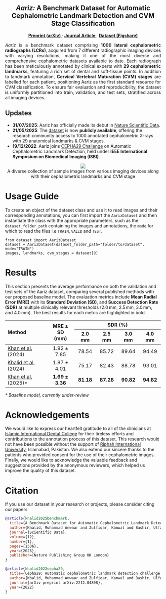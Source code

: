 <h2 align="center"><i> Aariz: </i> A Benchmark Dataset for Automatic Cephalometric Landmark Detection and CVM Stage Classification</h2>
<p align="center">
  <a href="https://arxiv.org/abs/2212.04808"><strong> Preprint (arXiv) </strong></a>
  ·
  <a href="https://doi.org/10.1038/s41597-025-05542-3"><strong> Journal Article </strong></a>
  ·
  <a href="https://doi.org/10.6084/m9.figshare.27986417.v1"><strong> Dataset (Figshare) </strong></a>
</p>
<p align="justify">
<i>Aariz</i> is a benchmark dataset comprising <b>1000 lateral cephalometric radiographs (LCRs)</b>, acquired from 7 different radiographic imaging devices with varying resolutions, making it one of the most diverse and comprehensive cephalometric datasets available to date. Each radiograph has been meticulously annotated by clinical experts with <b>29 cephalometric landmarks</b>, featuring a rich set of dental and soft-tissue points. In addition to landmark annotation, <b>Cervical Vertebral Maturation (CVM) stages</b> are labelled for each patient, positioning Aariz as the first standard resource for CVM classification. To ensure fair evaluation and reproducibility, the dataset is uniformly partitioned into train, validation, and test sets, stratified across all imaging devices. 
</p>

## Updates
- **31/07/2025**: Aariz has officially made its debut in [Nature Scientific Data](https://doi.org/10.1038/s41597-025-05542-3).
- **21/05/2025**: The [dataset](https://doi.org/10.6084/m9.figshare.27986417.v1) is now **publicly available**, offering the research community access to 1000 annotated cephalometric X-rays with 29 anatomical landmarks & CVM stages.
- **19/12/2022**: Aariz joins [CEPHA29 Challenge](https://biomedicalimaging.org/2023/challenges/) on Automatic Cephalometric Landmark Detection, held under **IEEE International Symposium on Biomedical Imaging (ISBI)**.

<div align="center">
  <img src="docs/dataset-example-images.svg">
</div>
<div align="center"> A diverse collection of sample images from various imaging devices along with their cephalometric landmarks and CVM stage </div>

# Usage Guide
To create an object of the dataset class and use it to read images and their corresponding annotations, you can first import the <code>AarizDataset</code> and then instantiate the class with the appropriate parameters, such as the <code>dataset_folder_path</code> containing the images and annotations, the <code>mode</code> for which to read the files i.e <code>TRAIN</code>, <code>VALID</code> and <code>TEST</code>.
```
from dataset import AarizDataset
dataset = AarizDataset(dataset_folder_path="folder/to/dataset", mode="TRAIN")
images, landmarks, cvm_stages = dataset[0]
```

# Results
This section presents the average performance on both the validation and test sets of the Aariz dataset, comparing several published methods with our proposed baseline model. The evaluation metrics include **Mean Radial Error (MRE)** with its **Standard Deviation (SD)**, and **Success Detection Rate (SDR)** at multiple clinically relevant thresholds (2.0 mm, 2.5 mm, 3.0 mm, and 4.0 mm). The best results for each metric are highlighted in bold. 

<table>
  <thead>
    <tr>
      <th rowspan="2" style="text-align:left;">Method</th>
      <th rowspan="2" style="text-align:center;">MRE ± SD <br> (mm)</th>
      <th colspan="4" style="text-align:center;">SDR (%)</th>
    </tr>
    <tr>
      <th style="text-align:center;">2.0 mm</th>
      <th style="text-align:center;">2.5 mm</th>
      <th style="text-align:center;">3.0 mm</th>
      <th style="text-align:center;">4.0 mm</th>
    </tr>
  </thead>
  <tbody>
    <tr>
      <td style="text-align:left;">
        <a href="https://doi.org/10.1007/978-3-031-66958-3_1">Khan et al.</a> (2024)
      </td>
      <td style="text-align:center;">1.92 ± 7.85</td>
      <td style="text-align:center;">78.54</td>
      <td style="text-align:center;">85.72</td>
      <td style="text-align:center;">89.64</td>
      <td style="text-align:center;">94.49</td>
    </tr>
    <tr>
      <td style="text-align:left;">
        <a href="https://doi.org/10.1016/j.eswa.2024.124840">Khalid et al.</a> (2024)
      </td>
      <td style="text-align:center;">1.87 ± 4.01</td>
      <td style="text-align:center;">75.17</td>
      <td style="text-align:center;">82.43</td>
      <td style="text-align:center;">88.78</td>
      <td style="text-align:center;">93.01</td>
    </tr>
    <tr>
      <td style="text-align:left;">
        <a href="">Khan et al.</a> (2025)*
      </td>
      <td style="text-align:center;"><b>1.69 ± 3.36</b></td>
      <td style="text-align:center;"><b>81.18</b></td>
      <td style="text-align:center;"><b>87.28</b></td>
      <td style="text-align:center;"><b>90.82</b></td>
      <td style="text-align:center;"><b>94.82</b></td>
    </tr>
  </tbody>
</table>

<p><em>* Baseline model, currently under-review</em></p>

# Acknowledgements
We would like to express our heartfelt gratitude to all of the clinicians at <a href="https://www.riphah.edu.pk/dental-sciences/">Islamic International Dental College</a> for their tireless efforts and contributions to the annotation process of this dataset. This research would not have been possible without the support of <a href="https://www.riphah.edu.pk">Riphah International University</a>, Islamabad, Pakistan. We also extend our sincere thanks to the patients who provided consent for the use of their cephalometric images. Finally, we would like to acknowledge the valuable feedback and suggestions provided by the anonymous reviewers, which helped us improve the quality of this dataset.

# Citation
If you use our dataset in your research or projects, please consider citing our papers:
```BibTeX
@article{khalid2025benchmark,
  title={A Benchmark Dataset for Automatic Cephalometric Landmark Detection and CVM Stage Classification},
  author={Khalid, Muhammad Anwaar and Zulfiqar, Kanwal and Bashir, Ulfat and Shaheen, Areeba and Iqbal, Rida and Rizwan, Zarnab and Rizwan, Ghina and Fraz, Muhammad Moazam},
  journal={Scientific Data},
  volume={12},
  number={1},
  pages={1336},
  year={2025},
  publisher={Nature Publishing Group UK London}
}

@article{khalid2022cepha29,
  title={Cepha29: Automatic cephalometric landmark detection challenge 2023},
  author={Khalid, Muhammad Anwaar and Zulfiqar, Kanwal and Bashir, Ulfat and Shaheen, Areeba and Iqbal, Rida and Rizwan, Zarnab and Rizwan, Ghina and Fraz, Muhammad Moazam},
  journal={arXiv preprint arXiv:2212.04808},
  year={2022}
}
```
